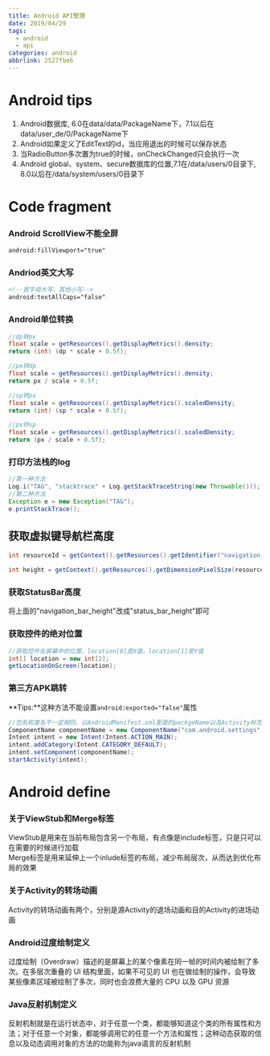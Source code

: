```yaml
---
title: Android API整理
date: 2019/04/29
tags:
  - android
  - api
categories: android
abbrlink: 2527fbe6
---
```


# Android tips
1. Android数据库, 6.0在data/data/PackageName下，7.1以后在data/user_de/0/PackageName下
2. Android如果定义了EditText的id，当应用退出的时候可以保存状态
3. 当RadioButton多次置为true的时候，onCheckChanged只会执行一次
4. Android global、system、secure数据库的位置,7.1在/data/users/0目录下, 8.0以后在/data/system/users/0目录下

# Code fragment

### Android ScrollView不能全屏
```xml
android:fillViewport="true"
```
### Andriod英文大写
```xml
<!--首字母大写，其他小写-->
android:textAllCaps="false"
```
### Android单位转换
```java
//dp转px
float scale = getResources().getDisplayMetrics().density;
return (int) (dp * scale + 0.5f);

//px转dp
float scale = getResources().getDisplayMetrics().density;
return px / scale + 0.5f;

//sp转px
float scale = getResources().getDisplayMetrics().scaledDensity;
return (int) (sp * scale + 0.5f);

//px转sp
float scale = getResources().getDisplayMetrics().scaledDensity;
return (px / scale + 0.5f);

```

### 打印方法栈的log

```java
//第一种方法
Log.i("TAG", "stacktrace" + Log.getStackTraceString(new Throwable()));
//第二种方法
Exception e = new Exception("TAG");
e.printStackTrace();
```

## 获取虚拟键导航栏高度
```java
int resourceId = getContext().getResources().getIdentifier("navigation_bar_height", "dimen", "android");
    
int height = getContext().getResources().getDimensionPixelSize(resourceId);
```

### 获取StatusBar高度
将上面的"navigation_bar_height"改成"status_bar_height"即可

### 获取控件的绝对位置

```java
//获取控件在屏幕中的位置，location[0]是X值，location[1]是Y值
int[] location = new int[2];
getLocationOnScreen(location);
```

### 第三方APK跳转
**Tips:**这种方法不能设置`android:exported="false"`属性
```java
//包名和类名不一定相同，以AndroidManifest.xml里面的packgeName以及Activity标签中的类名为准
ComponentName componentName = new ComponentName("com.android.settings","com.android.settings.wifi.WifiSetupActivity");
Intent intent = new Intent(Intent.ACTION_MAIN);
intent.addCategory(Intent.CATEGORY_DEFAULT);
intent.setComponent(componentName);
startActivity(intent);
```
# Android define

### 关于ViewStub和Merge标签
ViewStub是用来在当前布局包含另一个布局，有点像是include标签，只是只可以在需要的时候进行加载<br>
Merge标签是用来延伸上一个inlude标签的布局，减少布局层次，从而达到优化布局的效果

### 关于Activity的转场动画
Activity的转场动画有两个，分别是源Activity的退场动画和目的Activity的进场动画

### Android过度绘制定义
过度绘制（Overdraw）描述的是屏幕上的某个像素在同一帧的时间内被绘制了多次。在多层次重叠的 UI 结构里面，如果不可见的 UI 也在做绘制的操作，会导致某些像素区域被绘制了多次，同时也会浪费大量的 CPU 以及 GPU 资源

### Java反射机制定义
反射机制就是在运行状态中，对于任意一个类，都能够知道这个类的所有属性和方法；对于任意一个对象，都能够调用它的任意一个方法和属性；这种动态获取的信息以及动态调用对象的方法的功能称为java语言的反射机制

